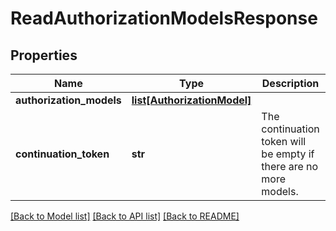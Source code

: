 # ReadAuthorizationModelsResponse


## Properties
Name | Type | Description | Notes
------------ | ------------- | ------------- | -------------
**authorization_models** | [**list[AuthorizationModel]**](AuthorizationModel.md) |  | [optional] 
**continuation_token** | **str** | The continuation token will be empty if there are no more models. | [optional] 

[[Back to Model list]](../README.md#documentation-for-models) [[Back to API list]](../README.md#documentation-for-api-endpoints) [[Back to README]](../README.md)


